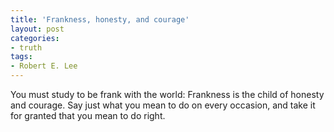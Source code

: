```yaml
---
title: 'Frankness, honesty, and courage'
layout: post
categories:
- truth
tags:
- Robert E. Lee
---
```


You must study to be frank with the world: Frankness is the child of honesty and courage. Say just what you mean to do on every occasion, and take it for granted that you mean to do right.